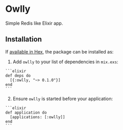 # Owlly

Simple Redis like Elixir app.

## Installation

If [available in Hex](https://hex.pm/docs/publish), the package can be installed as:

  1. Add `owlly` to your list of dependencies in `mix.exs`:

    ```elixir
    def deps do
      [{:owlly, "~> 0.1.0"}]
    end
    ```

  2. Ensure `owlly` is started before your application:

    ```elixir
    def application do
      [applications: [:owlly]]
    end
    ```

